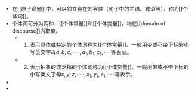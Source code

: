 - 在[[原子命题]]中，可以独立存在的客体（句子中的主语、宾语等），称为[[个体词]]。
- 个体词可分为两种，[[个体常量]]和[[个体变量]]，均在[[domain of discourse]]内取值。
	- 1. 表示具体或特定的个体词称为[[个体常量]]。一般用带或不带下标的小写英文字母$a, b, c, · · · , a_1, b_1, c_1, · · ·$等表示。
	- 2. 表示抽象的或泛指的个体词称为[[个体变量]]。一般用带或不带下标的小写英文字母$x, y, z, · · · , x_1, y_1, z_1, · · ·$等表示。
-
-